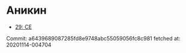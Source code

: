# Аникин
- [29: CE](29.md)

Commit: a6439689087285fd8e9748abc55059056fc8c981
 fetched at: 20201114-004704
